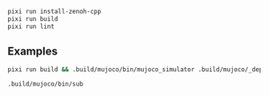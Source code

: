 ```bash
pixi run install-zenoh-cpp
pixi run build
pixi run lint
```
## Examples

```bash
pixi run build && .build/mujoco/bin/mujoco_simulator .build/mujoco/_deps/mujoco-src/model/car/car.xml
```

```bash
.build/mujoco/bin/sub
```
